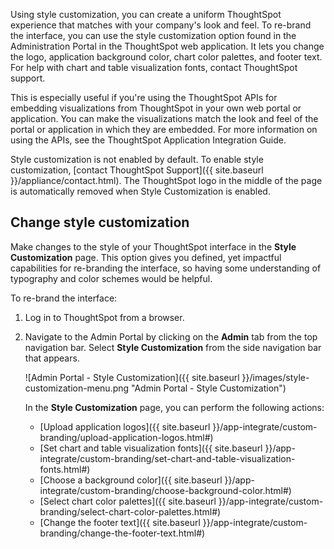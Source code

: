 Using style customization, you can create a uniform ThoughtSpot experience that
matches with your company's look and feel. To re-brand the interface, you can
use the style customization option found in the Administration Portal in the ThoughtSpot
web application. It lets you change the logo, application background color,
chart color palettes, and footer text. For help with chart and table
visualization fonts, contact ThoughtSpot support.

This is especially useful if you're using the ThoughtSpot APIs for embedding
visualizations from ThoughtSpot in your own web portal or application. You can
make the visualizations match the look and feel of the portal or application in
which they are embedded. For more information on using the APIs, see the
ThoughtSpot Application Integration Guide.

Style customization is not enabled by default. To enable style customization, [contact ThoughtSpot Support]({{ site.baseurl }}/appliance/contact.html). The ThoughtSpot logo in the middle of the page is automatically removed when Style Customization is enabled.

## Change style customization

Make changes to the style of your ThoughtSpot interface in the **Style Customization** page. This option gives you defined, yet impactful capabilities for re-branding the interface, so having some understanding of typography and color schemes would be helpful.

To re-brand the interface:

1. Log in to ThoughtSpot from a browser.

2. Navigate to the Admin Portal by clicking on the **Admin** tab from the top navigation bar. Select **Style Customization** from the side navigation bar that appears.

    ![Admin Portal - Style Customization]({{ site.baseurl }}/images/style-customization-menu.png "Admin Portal - Style Customization")

    In the **Style Customization** page, you can perform the following actions:

    -   [Upload application logos]({{ site.baseurl }}/app-integrate/custom-branding/upload-application-logos.html#)
    -   [Set chart and table visualization fonts]({{ site.baseurl }}/app-integrate/custom-branding/set-chart-and-table-visualization-fonts.html#)
    -   [Choose a background color]({{ site.baseurl }}/app-integrate/custom-branding/choose-background-color.html#)
    -   [Select chart color palettes]({{ site.baseurl }}/app-integrate/custom-branding/select-chart-color-palettes.html#)
    -   [Change the footer text]({{ site.baseurl }}/app-integrate/custom-branding/change-the-footer-text.html#)
